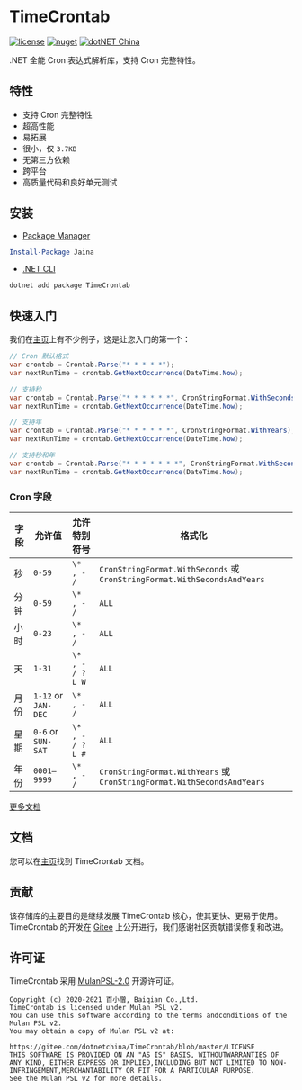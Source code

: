 # TimeCrontab

[![license](https://img.shields.io/badge/license-MulanPSL--2.0-orange?cacheSeconds=10800)](https://gitee.com/dotnetchina/TimeCrontab/blob/master/LICENSE) [![nuget](https://img.shields.io/nuget/v/TimeCrontab.svg?cacheSeconds=10800)](https://www.nuget.org/packages/TimeCrontab) [![dotNET China](https://img.shields.io/badge/organization-dotNET%20China-yellow?cacheSeconds=10800)](https://gitee.com/dotnetchina)

.NET 全能 Cron 表达式解析库，支持 Cron 完整特性。

## 特性

- 支持 Cron 完整特性
- 超高性能
- 易拓展
- 很小，仅 `3.7KB`
- 无第三方依赖
- 跨平台
- 高质量代码和良好单元测试

## 安装

- [Package Manager](https://www.nuget.org/packages/TimeCrontab)

```powershell
Install-Package Jaina
```

- [.NET CLI](https://www.nuget.org/packages/Jaina)

```powershell
dotnet add package TimeCrontab
```

## 快速入门

我们在[主页](./samples)上有不少例子，这是让您入门的第一个：

```cs
// Cron 默认格式
var crontab = Crontab.Parse("* * * * *");
var nextRunTime = crontab.GetNextOccurrence(DateTime.Now);

// 支持秒
var crontab = Crontab.Parse("* * * * * *", CronStringFormat.WithSeconds);
var nextRunTime = crontab.GetNextOccurrence(DateTime.Now);

// 支持年
var crontab = Crontab.Parse("* * * * * *", CronStringFormat.WithYears);
var nextRunTime = crontab.GetNextOccurrence(DateTime.Now);

// 支持秒和年
var crontab = Crontab.Parse("* * * * * * *", CronStringFormat.WithSecondsAndYears);
var nextRunTime = crontab.GetNextOccurrence(DateTime.Now);
```

### Cron 字段

| 字段 | 允许值              | 允许特别符号     | 格式化                                                                   |
| ---- | ------------------- | ---------------- | ------------------------------------------------------------------------ |
| 秒   | `0-59`              | `\* , - /`       | `CronStringFormat.WithSeconds` 或 `CronStringFormat.WithSecondsAndYears` |
| 分钟 | `0-59`              | `\* , - /`       | `ALL`                                                                    |
| 小时 | `0-23`              | `\* , - /`       | `ALL`                                                                    |
| 天   | `1-31`              | `\* , - / ? L W` | `ALL`                                                                    |
| 月份 | `1-12` or `JAN-DEC` | `\* , - /`       | `ALL`                                                                    |
| 星期 | `0-6` or `SUN-SAT`  | `\* , - / ? L #` | `ALL`                                                                    |
| 年份 | `0001–9999`         | `\* , - /`       | `CronStringFormat.WithYears` 或 `CronStringFormat.WithSecondsAndYears`   |

[更多文档](./docs)

## 文档

您可以在[主页](./docs)找到 TimeCrontab 文档。

## 贡献

该存储库的主要目的是继续发展 TimeCrontab 核心，使其更快、更易于使用。TimeCrontab 的开发在 [Gitee](https://gitee.com/dotnetchina/TimeCrontab) 上公开进行，我们感谢社区贡献错误修复和改进。

## 许可证

TimeCrontab 采用 [MulanPSL-2.0](./LICENSE) 开源许可证。

```
Copyright (c) 2020-2021 百小僧, Baiqian Co.,Ltd.
TimeCrontab is licensed under Mulan PSL v2.
You can use this software according to the terms andconditions of the Mulan PSL v2.
You may obtain a copy of Mulan PSL v2 at:
            https://gitee.com/dotnetchina/TimeCrontab/blob/master/LICENSE
THIS SOFTWARE IS PROVIDED ON AN "AS IS" BASIS, WITHOUTWARRANTIES OF ANY KIND, EITHER EXPRESS OR IMPLIED,INCLUDING BUT NOT LIMITED TO NON-INFRINGEMENT,MERCHANTABILITY OR FIT FOR A PARTICULAR PURPOSE.
See the Mulan PSL v2 for more details.
```
